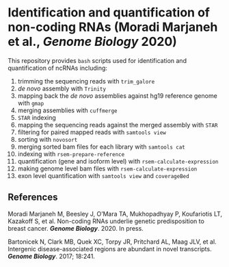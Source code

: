# Identification and quantification of non-coding RNAs (Moradi Marjaneh et al., *Genome Biology* 2020)

This repository provides `bash` scripts used for identification and quantification of ncRNAs including: 

1. trimming the sequencing reads with `trim_galore`
2. *de novo* assembly with `Trinity`
3. mapping back the *de novo* assemblies against hg19 reference genome with `gmap`
4. merging assemblies with `cuffmerge`
5. `STAR` indexing
6. mapping the sequencing reads against the merged assembly with `STAR`
7. filtering for paired mapped reads with `samtools view`
8. sorting with `novosort`
9. merging sorted bam files for each library with `samtools cat`
10. indexing with `rsem-prepare-reference`
11. quantification (gene and isoform level) with `rsem-calculate-expression`
12. making genome level bam files with `rsem-calculate-expression`
13. exon level quantification with `samtools view` and `coverageBed`

## References

Moradi Marjaneh M, Beesley J, O’Mara TA, Mukhopadhyay P, Koufariotis LT, Kazakoff S, et al. Non-coding RNAs underlie genetic predisposition to breast cancer. ***Genome Biology***. 2020. In press. 

Bartonicek N, Clark MB, Quek XC, Torpy JR, Pritchard AL, Maag JLV, et al. Intergenic disease-associated regions are abundant in novel transcripts. ***Genome Biology***. 2017; 18:241.
